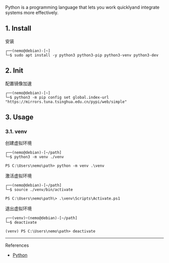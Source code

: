 Python is a programming language that lets you work quicklyand integrate systems more effectively.

## 1. Install

安装

```
┌──(nemo@debian)-[~]
└─$ sudo apt install -y python3 python3-pip python3-venv python3-dev
```

## 2. Init

配置镜像加速

```
┌──(nemo@debian)-[~]
└─$ python3 -m pip config set global.index-url "https://mirrors.tuna.tsinghua.edu.cn/pypi/web/simple"
```

## 3. Usage

### 3.1. venv

创建虚拟环境

```
┌──(nemo@debian)-[~/path]
└─$ python3 -m venv ./venv
```

```
PS C:\Users\nemo\path> python -m venv .\venv
```

激活虚拟环境

```
┌──(nemo@debian)-[~/path]
└─$ source ./venv/bin/activate
```

```
PS C:\Users\nemo\path\> .\venv\Scripts\Activate.ps1
```

退出虚拟环境

```
┌──(venv)─(nemo@debian)-[~/path]
└─$ deactivate
```

```
(venv) PS C:\Users\nemo\path> deactivate
```

---

References

- [Python](https://www.python.org/)

